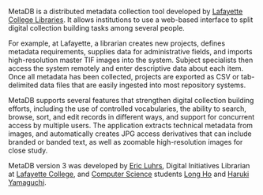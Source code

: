 MetaDB is a distributed metadata collection tool developed by [Lafayette College Libraries](http://library.lafayette.edu). It allows institutions to use a web-based interface to split digital collection building tasks among several people.

For example, at Lafayette, a librarian creates new projects, defines metadata requirements, supplies data for administrative fields, and imports high-resolution master TIF images into the system. Subject specialists then access the system remotely and enter descriptive data about each item. Once all metadata has been collected, projects are exported as CSV or tab-delimited data files that are easily ingested into most repository systems.

MetaDB supports several features that strengthen digital collection building efforts, including the use of controlled vocabularies, the ability to search, browse, sort, and edit records in different ways, and support for concurrent access by multiple users. The application extracts technical metadata from images, and automatically creates JPG access derivatives that can include branded or banded text, as well as zoomable high-resolution images for close study.

MetaDB version 3 was developed by [Eric Luhrs](http://digital.lafayette.edu/contact), Digital Initiatives Librarian at [Lafayette College](http://www.lafayette.edu), and [Computer Science](http://compsci.lafayette.edu) students [Long Ho](http://www.azndezign.com) and [Haruki Yamaguchi](http://cs.lafayette.edu/~yamagucm).



